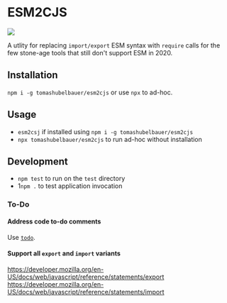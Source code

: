 # ESM2CJS

[![](https://github.com/tomashubelbauer/esm2cjs/workflows/github-actions/badge.svg)](https://github.com/TomasHubelbauer/esm2cjs/actions)

A utlity for replacing `import/export` ESM syntax with `require` calls for the
few stone-age tools that still don't support ESM in 2020.

## Installation

`npm i -g tomashubelbauer/esm2cjs` or use `npx` to ad-hoc.

## Usage

- `esm2csj` if installed using `npm i -g tomashubelbauer/esm2cjs`
- `npx tomashubelbauer/esm2cjs` to run ad-hoc without installation

## Development

- `npm test` to run on the `test` directory
- 1`npm .` to test application invocation

### To-Do

#### Address code to-do comments

Use [`todo`](https://github.com/tomashubelbauer/todo).

#### Support all `export` and `import` variants

https://developer.mozilla.org/en-US/docs/web/javascript/reference/statements/export
https://developer.mozilla.org/en-US/docs/web/javascript/reference/statements/import
